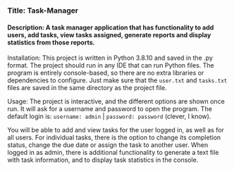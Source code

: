 ### Title: Task-Manager
#### Description: A task manager application that has functionality to add users, add tasks, view tasks assigned, generate reports and display statistics from those reports.



Installation:
This project is written in Python 3.8.10 and saved in the .py format. The project should run in any IDE that can run Python files. The program is entirely console-based, so there are no extra libraries or dependencies to configure. Just make sure that the `user.txt` and `tasks.txt` files are saved in the same directory as the project file. 

Usage:
The project is interactive, and the different options are shown once run. It will ask for a username and password to open the program. The default login is: `username: admin` | `password: password` (clever, I know). 

You will be able to add and view tasks for the user logged in, as well as for all users. For individual tasks, there is the option to change its completion status, change  the due date or assign the task to another user. When logged in as admin, there is additional functionality to generate a text file with task information, and to display task statistics in the console. 
